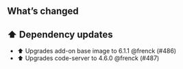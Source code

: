 ## What’s changed

## ⬆️ Dependency updates

- ⬆️ Upgrades add-on base image to 6.1.1 @frenck (#486)
- ⬆️ Upgrades code-server to 4.6.0 @frenck (#487)
